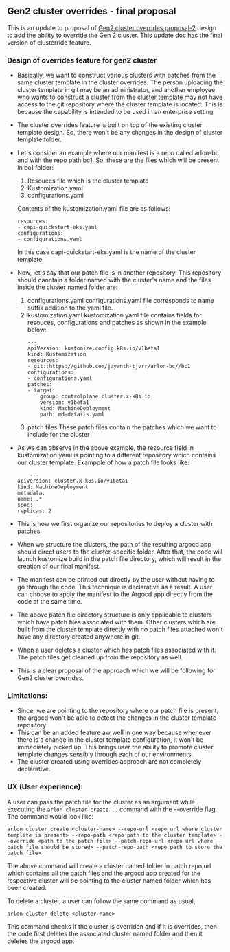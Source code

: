 ## Gen2 cluster overrides - final proposal

This is an update to proposal of [Gen2 cluster overrides proposal-2](gen2_overrides_proposal_2.md) design to add the ability to override the Gen 2 cluster. This update doc has the final version of clusterride feature.

### Design of overrides feature for gen2 cluster

- Basically, we want to construct various clusters with patches from the same cluster template in the cluster overrides. The person uploading the cluster template in git may be an administrator, and another employee who wants to construct a cluster from the cluster template may not have access to the git repository where the cluster template is located. This is because the capability is intended to be used in an enterprise setting.
- The cluster overrides feature is built on top of the existing cluster template design. So, there won't be any changes in the design of cluster template folder.
- Let's consider an example where our manifest is a repo called arlon-bc and with the repo path bc1. So, these are the files which will be present in bc1 folder:
  1. Resouces file which is the cluster template
  2. Kustomization.yaml
  3. configurations.yaml

    Contents of the kustomization.yaml file are as follows:

    ```
    resources:
    - capi-quickstart-eks.yaml
    configurations:
    - configurations.yaml
    ```

    In this case capi-quickstart-eks.yaml is the name of the cluster template.

- Now, let's say that our patch file is in another repository. This repository should caontain a folder named with the cluster's name and the files inside the cluster named folder are:
  
  1.  configurations.yaml
        configurations.yaml file corresponds to name suffix addition to the yaml file.
  2.  kustomization.yaml
        kustomization.yaml file contains fields for resouces, configurations and patches as shown in the example below:
        ```
        ---
        apiVersion: kustomize.config.k8s.io/v1beta1
        kind: Kustomization
        resources:
        - git::https://github.com/jayanth-tjvrr/arlon-bc//bc1
        configurations:
        - configurations.yaml
        patches:
        - target:
            group: controlplane.cluster.x-k8s.io
            version: v1beta1
            kind: MachineDeployment
            path: md-details.yaml

        ```
  3.  patch files
        These patch files contain the patches which we want to include for the cluster
- As we can observe in the above example, the resource field in kustomization.yaml is pointing to a different repository which contains our cluster template. Exampple of how a patch file looks like:
    ```
        ---
    apiVersion: cluster.x-k8s.io/v1beta1
    kind: MachineDeployment 
    metadata:
    name: .*
    spec:
    replicas: 2
  ```

- This is how we first organize our repositories to deploy a cluster with patches
- When we structure the clusters, the path of the resulting argocd app should direct users to the cluster-specific folder. After that, the code will launch kustomize build in the patch file directory, which will result in the creation of our final manifest.
- The manifest can be printed out directly by the user without having to go through the code. This technique is declarative as a result. A user can choose to apply the manifest to the Argocd app directly from the code at the same time.
- The above patch file directory structure is only applicable to clusters which have patch files associated with them. Other clusters which are built from the cluster template directly with no patch files attached won't have any directory created anywhere in git.
- When a user deletes a cluster which has patch files associated with it. The patch files get cleaned up from the repository as well.
- This is a clear proposal of the approach which we will be following for Gen2 cluster overrides.

### Limitations:

- Since, we are pointing to the repository where our patch file is present, the argocd won't be able to detect the changes in the cluster template repository. 
- This can be an added feature aw well in one way because whenever there is a change in the cluster template configuration, it won't be immediately picked up. This brings user the ability to promote cluster template changes sensibly through each of our environments.
- The cluster created using overrides approach are not completely declarative.

### UX (User experience):

A user can pass the patch file for the cluster as an argument while executing the `arlon cluster create ..` command with the --override flag. The command would look like:

`arlon cluster create <cluster-name> --repo-url <repo url where cluster template is present> --repo-path <repo path to the cluster template> --override <path to the patch file> --patch-repo-url <repo url where patch file should be stored> --patch-repo-path <repo path to store the patch file>` 

The above command will create a cluster named folder in patch repo url which contains all the patch files and the argocd app created for the respective cluster will be pointing to the cluster named folder which has been created.

To delete a cluster, a user can follow the same command as usual,

`arlon cluster delete <cluster-name>`

This command checks if the cluster is overriden and if it is overrides, then the code first deletes the associated cluster named folder and then it deletes the argocd app.